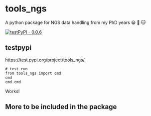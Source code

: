 # tools_ngs

A python package for NGS data handling from my PhD years  :grinning: :tiger: :cat:

[![testPyPI - 0.0.6](https://img.shields.io/pypi/v/py-kaggle.svg)](https://test.pypi.org/project/tools_ngs)


## testpypi 
https://test.pypi.org/project/tools_ngs/

``` python3
# test run
from tools_ngs import cmd
cmd
cmd.cmd
```

Works!


## More to be included in the package